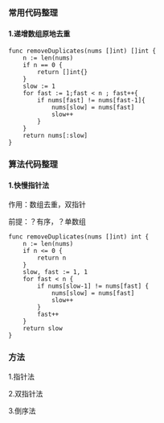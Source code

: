 ### 常用代码整理

#### 1.递增数组原地去重

```
func removeDuplicates(nums []int) []int {
	n := len(nums)
	if n == 0 {
		return []int{}
	}
	slow := 1
	for fast := 1;fast < n ; fast++{
		if nums[fast] != nums[fast-1]{
			nums[slow] = nums[fast]
			slow++
		}
	}
	return nums[:slow]
}
```



### 算法代码整理

#### 1.快慢指针法 

作用：数组去重，双指针

前提：？有序，？单数组

```
func removeDuplicates(nums []int) int {
    n := len(nums)
    if n <= 0 {
        return n
    }
    slow, fast := 1, 1
    for fast < n {
        if nums[slow-1] != nums[fast] {
            nums[slow] = nums[fast]
            slow++
        }
        fast++
    }
    return slow
}
```





### 方法

1.指针法

2.双指针法

3.倒序法